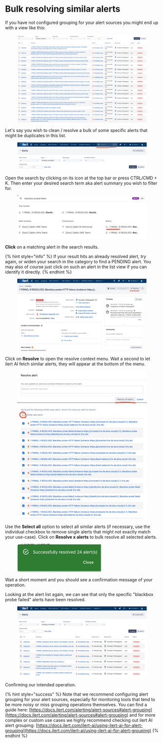 # Bulk resolving similar alerts

If you have not configured grouping for your alert sources you might end up with a view like this:

<figure><img src="../../.gitbook/assets/image (135).png" alt=""><figcaption></figcaption></figure>

Let's say you wish to clean / resolve a bulk of some specific alerts that might be duplicates in this list.

<figure><img src="../../.gitbook/assets/image (136).png" alt=""><figcaption></figcaption></figure>

Open the search by clicking on its icon at the top bar or press CTRL/CMD + K. Then enter your desired search term aka alert summary you wish to filter for.

<figure><img src="../../.gitbook/assets/image (137).png" alt=""><figcaption></figcaption></figure>

**Click** on a matching alert in the search results.

{% hint style="info" %}
If your result hits an already resolved alert, try again, or widen your search in the category to find a PENDING alert. You may also of course just click on such an alert in the list view if you can identify it directly.
{% endhint %}

<figure><img src="../../.gitbook/assets/image (138).png" alt=""><figcaption></figcaption></figure>

Click on **Resolve** to open the resolve context menu. Wait a second to let ilert AI fetch similar alerts, they will appear at the bottom of the menu.

<figure><img src="../../.gitbook/assets/image (139).png" alt=""><figcaption></figcaption></figure>

Use the **Select all** option to select all similar alerts (if necessary, use the individual checkbox to remove single alerts that might not exactly match your use-case). Click on **Resolve x alerts** to bulk resolve all selected alerts.

<figure><img src="../../.gitbook/assets/image (140).png" alt=""><figcaption></figcaption></figure>

Wait a short moment and you should see a confirmation message of your operation.

Looking at the alert list again, we can see that only the specific "blackbox probe failed" alerts have been resolved.

<figure><img src="../../.gitbook/assets/image (141).png" alt=""><figcaption></figcaption></figure>

Confirming our intended operation.



{% hint style="success" %}
Note that we recommend configuring alert grouping for your alert sources, especially for monitoring tools that tend to be more noisy or miss grouping operations themselves. You can find a guide here: [https://docs.ilert.com/alerting/alert-sources#alert-grouping](https://docs.ilert.com/alerting/alert-sources#alert-grouping) and for more complex or custom use cases we highly recommend checking out ilert AI alert grouping: [https://docs.ilert.com/ilert-ai/using-ilert-ai-for-alert-grouping](https://docs.ilert.com/ilert-ai/using-ilert-ai-for-alert-grouping)
{% endhint %}
